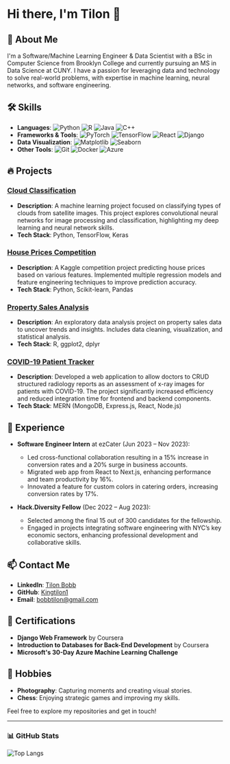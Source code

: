 # Hi there, I'm Tilon 👋

## 🚀 About Me
I'm a Software/Machine Learning Engineer & Data Scientist with a BSc in Computer Science from Brooklyn College and currently pursuing an MS in Data Science at CUNY. I have a passion for leveraging data and technology to solve real-world problems, with expertise in machine learning, neural networks, and software engineering.

## 🛠 Skills
- **Languages**: ![Python](https://img.shields.io/badge/-Python-blue) ![R](https://img.shields.io/badge/-R-green) ![Java](https://img.shields.io/badge/-Java-red) ![C++](https://img.shields.io/badge/-C++-orange)
- **Frameworks & Tools**: ![PyTorch](https://img.shields.io/badge/-PyTorch-red) ![TensorFlow](https://img.shields.io/badge/-TensorFlow-orange) ![React](https://img.shields.io/badge/-React-blue) ![Django](https://img.shields.io/badge/-Django-green)
- **Data Visualization**: ![Matplotlib](https://img.shields.io/badge/-Matplotlib-green) ![Seaborn](https://img.shields.io/badge/-Seaborn-blue)
- **Other Tools**: ![Git](https://img.shields.io/badge/-Git-black) ![Docker](https://img.shields.io/badge/-Docker-blue) ![Azure](https://img.shields.io/badge/-Azure-purple)

## 🔥 Projects
### [Cloud Classification](https://github.com/Kingtilon1/Cloud-classification)
- **Description**: A machine learning project focused on classifying types of clouds from satellite images. This project explores convolutional neural networks for image processing and classification, highlighting my deep learning and neural network skills.
- **Tech Stack**: Python, TensorFlow, Keras

### [House Prices Competition](https://github.com/Kingtilon1/House-prices-competition)
- **Description**: A Kaggle competition project predicting house prices based on various features. Implemented multiple regression models and feature engineering techniques to improve prediction accuracy.
- **Tech Stack**: Python, Scikit-learn, Pandas

### [Property Sales Analysis](https://github.com/VIbitoye/tech-dive-pythons)
- **Description**: An exploratory data analysis project on property sales data to uncover trends and insights. Includes data cleaning, visualization, and statistical analysis.
- **Tech Stack**: R, ggplot2, dplyr

### [COVID-19 Patient Tracker](https://github.com/Kingtilon1/COVID-19-Patient-Tracker)
- **Description**: Developed a web application to allow doctors to CRUD structured radiology reports as an assessment of x-ray images for patients with COVID-19. The project significantly increased efficiency and reduced integration time for frontend and backend components.
- **Tech Stack**: MERN (MongoDB, Express.js, React, Node.js)

## 🌱 Experience
- **Software Engineer Intern** at ezCater (Jun 2023 – Nov 2023): 
  - Led cross-functional collaboration resulting in a 15% increase in conversion rates and a 20% surge in business accounts.
  - Migrated web app from React to Next.js, enhancing performance and team productivity by 16%.
  - Innovated a feature for custom colors in catering orders, increasing conversion rates by 17%.

- **Hack.Diversity Fellow** (Dec 2022 – Aug 2023):
  - Selected among the final 15 out of 300 candidates for the fellowship.
  - Engaged in projects integrating software engineering with NYC’s key economic sectors, enhancing professional development and collaborative skills.

## 📫 Contact Me
- **LinkedIn**: [Tilon Bobb](https://www.linkedin.com/in/tilonbobb1)
- **GitHub**: [Kingtilon1](https://github.com/Kingtilon1)
- **Email**: [bobbtilon@gmail.com](mailto:bobbtilon@gmail.com)

## 📜 Certifications
- **Django Web Framework** by Coursera
- **Introduction to Databases for Back-End Development** by Coursera
- **Microsoft's 30-Day Azure Machine Learning Challenge**

## 🎨 Hobbies
- **Photography**: Capturing moments and creating visual stories.
- **Chess**: Enjoying strategic games and improving my skills.

Feel free to explore my repositories and get in touch!

---

### 📊 GitHub Stats
![Top Langs](https://github-readme-stats.vercel.app/api/top-langs/?username=Kingtilon1&layout=compact)

